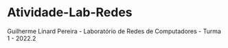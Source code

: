 # Atividade-Lab-Redes

Guilherme Linard Pereira - Laboratório de Redes de Computadores - Turma 1 - 2022.2
